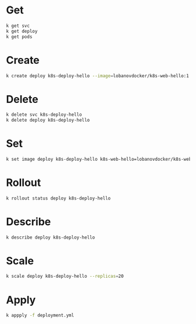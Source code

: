 # Get

```bash
k get svc
k get deploy
k get pods
```

# Create

```bash
k create deploy k8s-deploy-hello --image=lobanovdocker/k8s-web-hello:1.0.0
```

# Delete

```bash
k delete svc k8s-deploy-hello
k delete deploy k8s-deploy-hello
```
# Set

```bash
k set image deploy k8s-deploy-hello k8s-web-hello=lobanovdocker/k8s-web-hello:2.0.0
```

# Rollout

```bash
k rollout status deploy k8s-deploy-hello
```
# Describe

```bash
k describe deploy k8s-deploy-hello
```

# Scale

```bash
k scale deploy k8s-deploy-hello --replicas=20
```

# Apply

```bash
k appply -f deployment.yml
```

